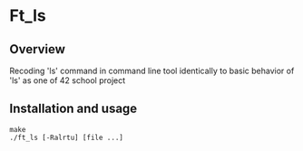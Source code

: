 # Ft_ls
## Overview
Recoding 'ls' command in command line tool identically to basic behavior of 'ls' as one of 42 school project
## Installation and usage
    make
    ./ft_ls [-Ralrtu] [file ...]
